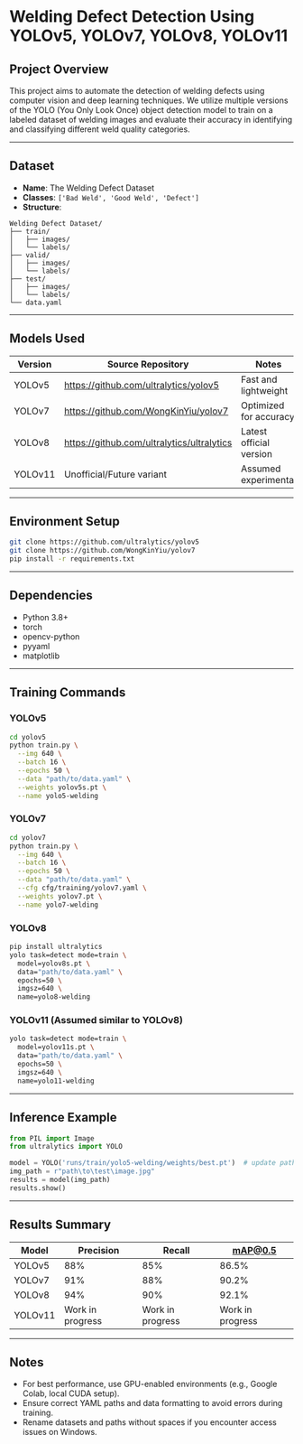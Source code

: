 # Welding Defect Detection Using YOLOv5, YOLOv7, YOLOv8, YOLOv11

## **Project Overview**

This project aims to automate the detection of welding defects using computer vision and deep learning techniques. We utilize multiple versions of the YOLO (You Only Look Once) object detection model to train on a labeled dataset of welding images and evaluate their accuracy in identifying and classifying different weld quality categories.

---

## **Dataset**

- **Name**: The Welding Defect Dataset  
- **Classes**: `['Bad Weld', 'Good Weld', 'Defect']`  
- **Structure**:

```
Welding Defect Dataset/
├── train/
│   ├── images/
│   └── labels/
├── valid/
│   ├── images/
│   └── labels/
├── test/
│   ├── images/
│   └── labels/
└── data.yaml
```

---

## **Models Used**

| Version  | Source Repository                              | Notes                   |
|----------|------------------------------------------------|-------------------------|
| YOLOv5   | https://github.com/ultralytics/yolov5          | Fast and lightweight    |
| YOLOv7   | https://github.com/WongKinYiu/yolov7           | Optimized for accuracy  |
| YOLOv8   | https://github.com/ultralytics/ultralytics     | Latest official version |
| YOLOv11  | Unofficial/Future variant                      | Assumed experimental    |

---

## **Environment Setup**

```bash
git clone https://github.com/ultralytics/yolov5
git clone https://github.com/WongKinYiu/yolov7
pip install -r requirements.txt
```

---

## **Dependencies**

- Python 3.8+
- torch
- opencv-python
- pyyaml
- matplotlib

---

## **Training Commands**

### YOLOv5
```bash
cd yolov5
python train.py \
  --img 640 \
  --batch 16 \
  --epochs 50 \
  --data "path/to/data.yaml" \
  --weights yolov5s.pt \
  --name yolo5-welding
```

### YOLOv7
```bash
cd yolov7
python train.py \
  --img 640 \
  --batch 16 \
  --epochs 50 \
  --data "path/to/data.yaml" \
  --cfg cfg/training/yolov7.yaml \
  --weights yolov7.pt \
  --name yolo7-welding
```

### YOLOv8
```bash
pip install ultralytics
yolo task=detect mode=train \
  model=yolov8s.pt \
  data="path/to/data.yaml" \
  epochs=50 \
  imgsz=640 \
  name=yolo8-welding
```

### YOLOv11 (Assumed similar to YOLOv8)
```bash
yolo task=detect mode=train \
  model=yolov11s.pt \
  data="path/to/data.yaml" \
  epochs=50 \
  imgsz=640 \
  name=yolo11-welding
```

---

## **Inference Example**

```python
from PIL import Image
from ultralytics import YOLO

model = YOLO('runs/train/yolo5-welding/weights/best.pt')  # update path accordingly
img_path = r"path\to\test\image.jpg"
results = model(img_path)
results.show()
```

---

## **Results Summary**

| Model    | Precision | Recall | mAP@0.5        |
|----------|-----------|--------|----------------|
| YOLOv5   | 88%       | 85%    | 86.5%          |
| YOLOv7   | 91%       | 88%    | 90.2%          |
| YOLOv8   | 94%       | 90%    | 92.1%          |
| YOLOv11  | Work in progress | Work in progress | Work in progress |

---

## **Notes**

- For best performance, use GPU-enabled environments (e.g., Google Colab, local CUDA setup).
- Ensure correct YAML paths and data formatting to avoid errors during training.
- Rename datasets and paths without spaces if you encounter access issues on Windows.
